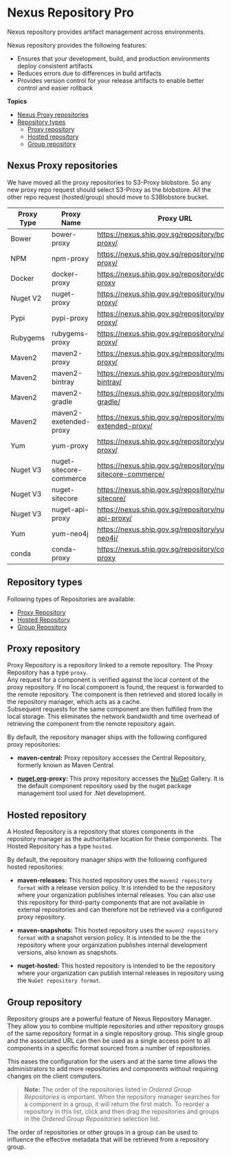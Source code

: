 # Nexus Repository Pro

Nexus repository provides artifact management across environments. 

Nexus repository provides the following features:
- Ensures that your development, build, and production environments deploy consistent artifacts  
- Reduces errors due to differences in build artifacts
- Provides version control for your release artifacts to enable better control and easier rollback


**Topics**
- [Nexus Proxy repositories](#nexus-proxy-repositories)
- [Repository types](#repository-types)
    - [Proxy repository](#proxy-repository)
    - [Hosted repository](#hosted-repository)
    - [Group repository](#group-repository)


## Nexus Proxy repositories

We have moved all the proxy repositories to S3-Proxy blobstore. So any new proxy repo request should select S3-Proxy as the blobstore.  All the other repo request (hosted/group) should move to S3Blobstore bucket. 

|Proxy Type|Proxy Name|Proxy URL|Upstream URL (in this order)|
|---|---|---|---|  
|Bower|	bower-proxy|	https://nexus.ship.gov.sg/repository/bower-proxy/	|https://registry.bower.io
|NPM|	npm-proxy|	https://nexus.ship.gov.sg/repository/npm-proxy/|	https://registry.npmjs.org/
|	Docker|	docker-proxy|	https://nexus.ship.gov.sg/repository/docker-proxy | https://registry-1.docker.io
|	Nuget V2|	nuget-proxy|	https://nexus.ship.gov.sg/repository/nuget-proxy/	|https://www.nuget.org/api/v2/
|	Pypi	|pypi-proxy|	https://nexus.ship.gov.sg/repository/pypi-proxy/	|https://pypi.org
|	Rubygems|	rubygems-proxy|	https://nexus.ship.gov.sg/repository/rubygems-proxy/	|https://rubygems.org
|	Maven2	|maven2-proxy	|https://nexus.ship.gov.sg/repository/maven2-proxy/	|https://repo.maven.apache.org/maven2
|	Maven2|	maven2-bintray	|https://nexus.ship.gov.sg/repository/maven2-bintray/	|https://jcenter.bintray.com
|	Maven2|	maven2-gradle	|https://nexus.ship.gov.sg/repository/maven2-gradle/	|https://plugins.gradle.org/m2/
|	Maven2|	maven2-exetended-proxy|	https://nexus.ship.gov.sg/repository/maven2-extended-proxy/	|https://repo1.maven.org/maven2/ <br>https://jcenter.bintray.com <br>https://plugins.gradle.org/m2/
|	Yum|	yum-proxy|	https://nexus.ship.gov.sg/repository/yum-proxy/	|http://mirror.centos.org/centos/
|	Nuget V3|	nuget-sitecore-commerce	|https://nexus.ship.gov.sg/repository/nuget-sitecore-commerce/|	https://sitecore.myget.org/F/sc-commerce-packages/api/v3/index.json
|	Nuget V3|	nuget-sitecore|	https://nexus.ship.gov.sg/repository/nuget-sitecore/|	https://sitecore.myget.org/F/sc-packages/api/v3/index.json
|	Nuget V3|	nuget-api-proxy|	https://nexus.ship.gov.sg/repository/nuget-api-proxy/	|https://api.nuget.org/v3/index.json
|Yum	|yum-neo4j|	https://nexus.ship.gov.sg/repository/yum-neo4j/|	https://yum.neo4j.com/stable|
|	conda|	conda-proxy|	https://nexus.ship.gov.sg/repository/conda-proxy|https://repo.anaconda.com/pkgs/

## Repository types

Following types of Repositories are available:
- [Proxy Repository](#proxy-repository)
- [Hosted Repository](#hosted-repository)
- [Group Repository](#group-repository)

## Proxy repository
Proxy Repository is a repository linked to a remote repository. The Proxy Repository has a type `proxy`.  
Any request for a component is verified against the local content of the proxy repository. If no local component is found, the request is forwarded to the remote repository. The component is then retrieved and stored locally in the repository manager, which acts as a cache.  
Subsequent requests for the same component are then fulfilled from the local storage. This eliminates the network bandwidth and time overhead of retrieving the component from the remote repository again.

By default, the repository manager ships with the following configured proxy repositories:

- **maven-central:** Proxy repository accesses the Central Repository, formerly known as Maven Central.

- **[nuget.org](http://nuget.org/)-proxy:** This proxy repository accesses the [NuGet](https://www.nuget.org/) Gallery. It is the default component repository used by the nuget package management tool used for .Net development.

## Hosted repository
A Hosted Repository is a repository that stores components in the repository manager as the authoritative location for these components. The Hosted Repository has a type `hosted`. 

By default, the repository manager ships with the following configured hosted repositories:

- **maven-releases:** This hosted repository uses the `maven2 repository format` with a release version policy. It is intended to be the repository where your organization publishes internal releases. You can also use this repository for third-party components that are not available in external repositories and can therefore not be retrieved via a configured proxy repository.

- **maven-snapshots:** This hosted repository uses the `maven2 repository format` with a snapshot version policy. It is intended to be the the repository where your organization publishes internal development versions, also known as snapshots.

- **nuget-hosted:** This hosted repository is intended to be the repository where your organization can publish internal releases in repository using the `NuGet repository format`.

## Group repository  

Repository groups are a powerful feature of Nexus Repository Manager. They allow you to combine multiple repositories and other repository groups of the same repository format in a single repository group. This single group and the associated URL can then be used as a single access point to all components in a specific format sourced from a number of repositories.  

This eases the configuration for the users and at the same time allows the administrators to add more repositories and components without requiring changes on the client computers.  

>**Note:** The order of the repositories listed in *Ordered Group Repositories* is important. When the repository manager searches for a component in a group, it will return the first match. To reorder a repository in this list, click and then drag the repositories and groups in the *Ordered Group Repositories* selection list.  

The order of repositories or other groups in a group can be used to influence the effective metadata that will be retrieved from a repository group.   

